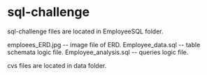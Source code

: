 # sql-challenge

sql-challenge files are located in EmployeeSQL folder.

emploees_ERD.jpg -- image file of ERD.
Employee_data.sql --  table schemata logic file.
Employee_analysis.sql -- queries logic file.

cvs files are located in data folder. 
